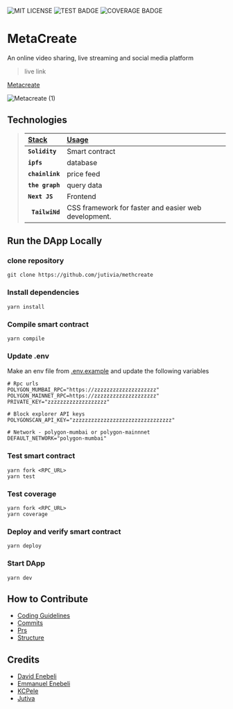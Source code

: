 ![MIT LICENSE](https://badgen.net//badge/license/MIT/green) ![TEST BADGE](https://img.shields.io/badge/Test%3F-PASSING-green.svg) ![COVERAGE BADGE](https://img.shields.io/badge/Coverage%3F-97.14-green.svg)

# MetaCreate

<p align="justify">
An online video sharing, live streaming and social media platform
</p>

> live link

 [Metacreate](methcreate-client.vercel.app)
 

![Metacreate (1)](https://user-images.githubusercontent.com/76119744/205514424-31bc505b-d944-4800-943c-9fa4a5141763.png)

## Technologies

> | <b><u>Stack</u></b> | <b><u>Usage</u></b>                                  |
> | :------------------ | :--------------------------------------------------- |
> | **`Solidity`**      | Smart contract                                       |
> | **`ipfs`**          | database                                             |
> | **`chainlink`**     | price feed                                           |
> | **`the graph`**     | query data                                           |
> | **`Next JS`**       | Frontend                                             |
> | **` TailwiNd`**     | CSS framework for faster and easier web development. |

## Run the DApp Locally

### clone repository

```
git clone https://github.com/jutivia/methcreate
```

### Install dependencies

```
yarn install
```

### Compile smart contract

```
yarn compile
```

### Update .env

Make an env file from [.env.example](packages/hardhat/.env.example)
and update the following variables

```
# Rpc urls
POLYGON_MUMBAI_RPC="https://zzzzzzzzzzzzzzzzzzzz"
POLYGON_MAINNET_RPC=https://zzzzzzzzzzzzzzzzzzzz"
PRIVATE_KEY="zzzzzzzzzzzzzzzzzzz"

# Block explorer API keys
POLYGONSCAN_API_KEY="zzzzzzzzzzzzzzzzzzzzzzzzzzzzzzzz"

# Network - polygon-mumbai or polygon-mainnnet
DEFAULT_NETWORK="polygon-mumbai"
```

### Test smart contract

```
yarn fork <RPC_URL>
yarn test
```

### Test coverage

```
yarn fork <RPC_URL>
yarn coverage
```

### Deploy and verify smart contract

```
yarn deploy
```

### Start DApp

```
yarn dev
```

## How to Contribute

- [Coding Guidelines](CONTRIBUTIONS/CODING_GUIDELINES.md)
- [Commits](CONTRIBUTIONS/COMMITS.md)
- [Prs](CONTRIBUTIONS/PRs.md)
- [Structure](CONTRIBUTIONS/STRUCTURE.md)

## Credits

- [David Enebeli](https://github.com/havidtech)
- [Emmanuel Enebeli ](https://github.com/EnebeliEmmanuel)
- [KCPele](https://github.com/KcPele)
- [Jutiva](https://github.com/jutivia)
